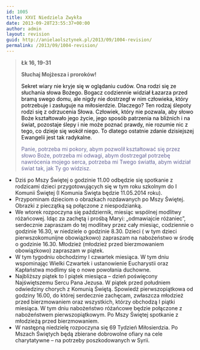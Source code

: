 ```yaml
---
id: 1005
title: XXVI Niedziela Zwykła
date: 2013-09-28T23:55:37+00:00
author: admin
layout: revision
guid: http://anielaolsztynek.pl/2013/09/1004-revision/
permalink: /2013/09/1004-revision/
---
```

> **Łk 16, 19-31**
> 
> **Słuchaj Mojżesza i proroków!**
> 
> <span style="color: #000000;">Sekret wiary nie kryje się w oglądaniu cudów. Ona rodzi się ze słuchania słowa Bożego. Bogacz codziennie widział Łazarza przed bramą swego domu, ale nigdy nie dostrzegł w nim człowieka, który potrzebuje i zasługuje na miłosierdzie. Dlaczego? Ten rodzaj ślepoty rodzi się z odrzucenia Słowa. Człowiek, który nie pozwala, aby słowo Boże kształtowało jego życie, jego sposób patrzenia na bliźnich i na świat, pozostaje ślepy i nie może poznać prawdy, nie rozumie nic z tego, co dzieje się wokół niego. To dlatego ostatnie zdanie dzisiejszej Ewangelii jest tak radykalne.</span>
> 
> <span style="color: #666699;">Panie, potrzeba mi pokory, abym pozwolił kształtować się przez słowo Boże, potrzeba mi odwagi, abym dostrzegał potrzebę nawrócenia mojego serca, potrzeba mi Twego światła, abym widział świat tak, jak Ty go widzisz.</span>

  * Dziś po Mszy Świętej o godzinie 11.00 odbędzie się spotkanie z rodzicami dzieci przygotowujących się w tym roku szkolnym do I Komunii Świętej (I Komunia Święta będzie 11.05.2014 roku).
  * Przypominam dzieciom o obrazkach rozdawanych po Mszy Świętej. Obrazki z pieczątką są połączone z niespodzianką.
  * We wtorek rozpoczyna się październik, miesiąc wspólnej modlitwy różańcowej. Idąc za zachętą i prośbą Maryi: &#8222;odmawiajcie różaniec&#8221;, serdecznie zapraszam do tej modlitwy przez cały miesiąc, codziennie o godzinie 16.30, w niedziele o godzinie 8.30. Dzieci ( w tym dzieci pierwszokomunijne obowiązkowo) zapraszam na nabożeństwo w środę o godzinie 16.30. Młodzież (młodzież przed bierzmowaniem obowiązkowo) zapraszam w piątek.
  * W tym tygodniu obchodzimy I czwartek miesiąca. W tym dniu wspominając Wielki Czwartek i ustanowienie Eucharystii oraz Kapłaństwa modlimy się o nowe powołania duchowne.
  * Najbliższy piątek to I piątek miesiąca &#8211; dzień poświęcony Najświętszemu Sercu Pana Jezusa. W piątek przed południem odwiedziny chorych z Komunią Świętą. Spowiedź pierwszopiątkowa od godziny 16.00, do której serdecznie zachęcam, zwłaszcza młodzież przed bierzmowaniem oraz wszystkich, którzy obchodzą I piątki miesiąca. W tym dniu nabożeństwo różańcowe będzie połączone z nabożeństwem pierwszopiątkowym. Po Mszy Świętej spotkanie z młodzieżą przed bierzmowaniem.
  * W następną niedzielę rozpoczyna się 69 Tydzień Miłosierdzia. Po Mszach Świętych będą zbierane dobrowolne ofiary na cele charytatywne &#8211; na potrzeby poszkodowanych w Syrii.